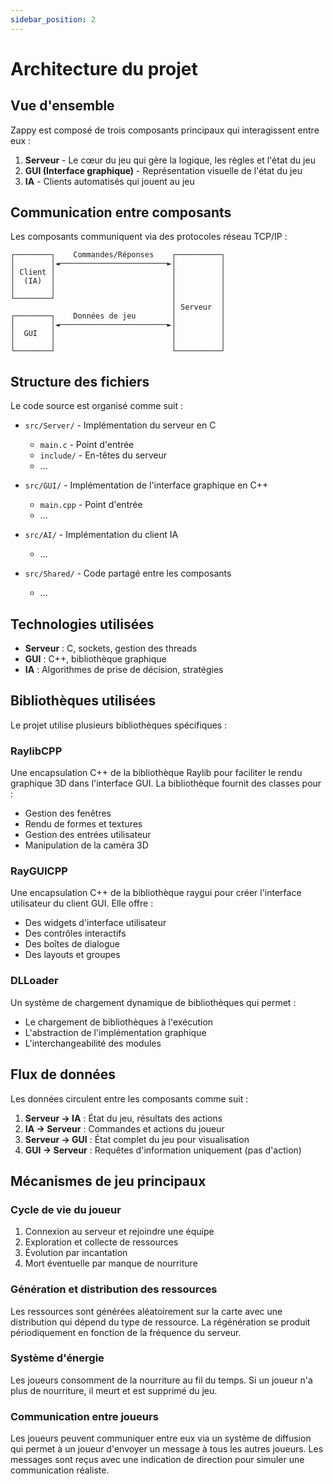 ```yaml
---
sidebar_position: 2
---
```


# Architecture du projet

## Vue d'ensemble

Zappy est composé de trois composants principaux qui interagissent entre eux :

1. **Serveur** - Le cœur du jeu qui gère la logique, les règles et l'état du jeu
2. **GUI (Interface graphique)** - Représentation visuelle de l'état du jeu
3. **IA** - Clients automatisés qui jouent au jeu

## Communication entre composants

Les composants communiquent via des protocoles réseau TCP/IP :

```
┌────────┐    Commandes/Réponses    ┌──────────┐
│        │◄────────────────────────►│          │
│ Client │                          │          │
│  (IA)  │                          │          │
│        │                          │          │
└────────┘                          │          │
                                    │ Serveur  │
┌────────┐    Données de jeu        │          │
│        │◄────────────────────────►│          │
│  GUI   │                          │          │
│        │                          │          │
└────────┘                          └──────────┘
```

## Structure des fichiers

Le code source est organisé comme suit :

- `src/Server/` - Implémentation du serveur en C
  - `main.c` - Point d'entrée
  - `include/` - En-têtes du serveur
  - ...

- `src/GUI/` - Implémentation de l'interface graphique en C++
  - `main.cpp` - Point d'entrée
  - ...

- `src/AI/` - Implémentation du client IA
  - ...

- `src/Shared/` - Code partagé entre les composants
  - ...

## Technologies utilisées

- **Serveur** : C, sockets, gestion des threads
- **GUI** : C++, bibliothèque graphique
- **IA** : Algorithmes de prise de décision, stratégies

## Bibliothèques utilisées

Le projet utilise plusieurs bibliothèques spécifiques :

### RaylibCPP
Une encapsulation C++ de la bibliothèque Raylib pour faciliter le rendu graphique 3D dans l'interface GUI. La bibliothèque fournit des classes pour :
- Gestion des fenêtres
- Rendu de formes et textures
- Gestion des entrées utilisateur
- Manipulation de la caméra 3D

### RayGUICPP
Une encapsulation C++ de la bibliothèque raygui pour créer l'interface utilisateur du client GUI. Elle offre :
- Des widgets d'interface utilisateur
- Des contrôles interactifs
- Des boîtes de dialogue
- Des layouts et groupes

### DLLoader
Un système de chargement dynamique de bibliothèques qui permet :
- Le chargement de bibliothèques à l'exécution
- L'abstraction de l'implémentation graphique
- L'interchangeabilité des modules

## Flux de données

Les données circulent entre les composants comme suit :

1. **Serveur → IA** : État du jeu, résultats des actions
2. **IA → Serveur** : Commandes et actions du joueur  
3. **Serveur → GUI** : État complet du jeu pour visualisation
4. **GUI → Serveur** : Requêtes d'information uniquement (pas d'action)

## Mécanismes de jeu principaux

### Cycle de vie du joueur
1. Connexion au serveur et rejoindre une équipe
2. Exploration et collecte de ressources
3. Évolution par incantation
4. Mort éventuelle par manque de nourriture

### Génération et distribution des ressources
Les ressources sont générées aléatoirement sur la carte avec une distribution qui dépend du type de ressource. La régénération se produit périodiquement en fonction de la fréquence du serveur.

### Système d'énergie
Les joueurs consomment de la nourriture au fil du temps. Si un joueur n'a plus de nourriture, il meurt et est supprimé du jeu.

### Communication entre joueurs
Les joueurs peuvent communiquer entre eux via un système de diffusion qui permet à un joueur d'envoyer un message à tous les autres joueurs. Les messages sont reçus avec une indication de direction pour simuler une communication réaliste.
